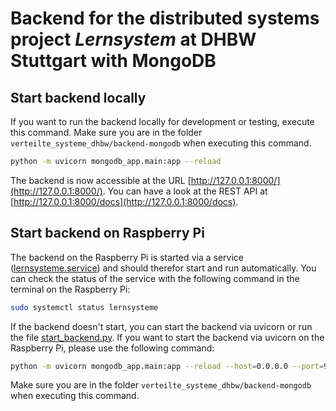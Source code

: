 # Backend for the distributed systems project _Lernsystem_ at DHBW Stuttgart with MongoDB

## Start backend locally
If you want to run the backend locally for development or testing, execute this command.
Make sure you are in the folder `verteilte_systeme_dhbw/backend-mongodb` when executing this command.
```bash
python -m uvicorn mongodb_app.main:app --reload
```
The backend is now accessible at the URL [http://127.0.0.1:8000/](http://127.0.0.1:8000/).
You can have a look at the REST API at [http://127.0.0.1:8000/docs](http://127.0.0.1:8000/docs).

## Start backend on Raspberry Pi
The backend on the Raspberry Pi is started via a service ([lernsysteme.service](lernsystem.service)) and should therefor start and run automatically.
You can check the status of the service with the following command in the terminal on the Raspberry Pi:
```bash
sudo systemctl status lernsysteme
```
If the backend doesn't start, you can start the backend via uvicorn or run the file [start_backend.py](start_backend.py).
If you want to start the backend via uvicorn on the Raspberry Pi, please use the following command:
```bash
python -m uvicorn mongodb_app.main:app --reload --host=0.0.0.0 --port=9000
```
Make sure you are in the folder `verteilte_systeme_dhbw/backend-mongodb` when executing this command.